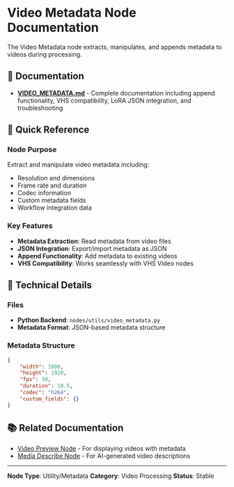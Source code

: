 # Video Metadata Node Documentation

The Video Metadata node extracts, manipulates, and appends metadata to videos during processing.

## 📄 Documentation

- **[VIDEO_METADATA.md](VIDEO_METADATA.md)** - Complete documentation including append functionality, VHS compatibility, LoRA JSON integration, and troubleshooting

## 🎯 Quick Reference

### Node Purpose

Extract and manipulate video metadata including:

- Resolution and dimensions
- Frame rate and duration
- Codec information
- Custom metadata fields
- Workflow integration data

### Key Features

- **Metadata Extraction**: Read metadata from video files
- **JSON Integration**: Export/import metadata as JSON
- **Append Functionality**: Add metadata to existing videos
- **VHS Compatibility**: Works seamlessly with VHS Video nodes

## 🔧 Technical Details

### Files

- **Python Backend**: `nodes/utils/video_metadata.py`
- **Metadata Format**: JSON-based metadata structure

### Metadata Structure

```json
{
    "width": 1080,
    "height": 1920,
    "fps": 30,
    "duration": 10.5,
    "codec": "h264",
    "custom_fields": {}
}
```

## 📚 Related Documentation

- [Video Preview Node](../video-preview/) - For displaying videos with metadata
- [Media Describe Node](../media-describe/) - For AI-generated video descriptions

---

**Node Type**: Utility/Metadata
**Category**: Video Processing
**Status**: Stable
